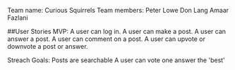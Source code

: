 Team name: Curious Squirrels
Team members: Peter Lowe
              Don Lang
              Amaar Fazlani

##User Stories
MVP:
A user can log in.
A user can make a post.
A user can answer a post.
A user can comment on a post.
A user can upvote or downvote a post or answer.

Streach Goals:
Posts are searchable
A user can vote one answer the 'best'
